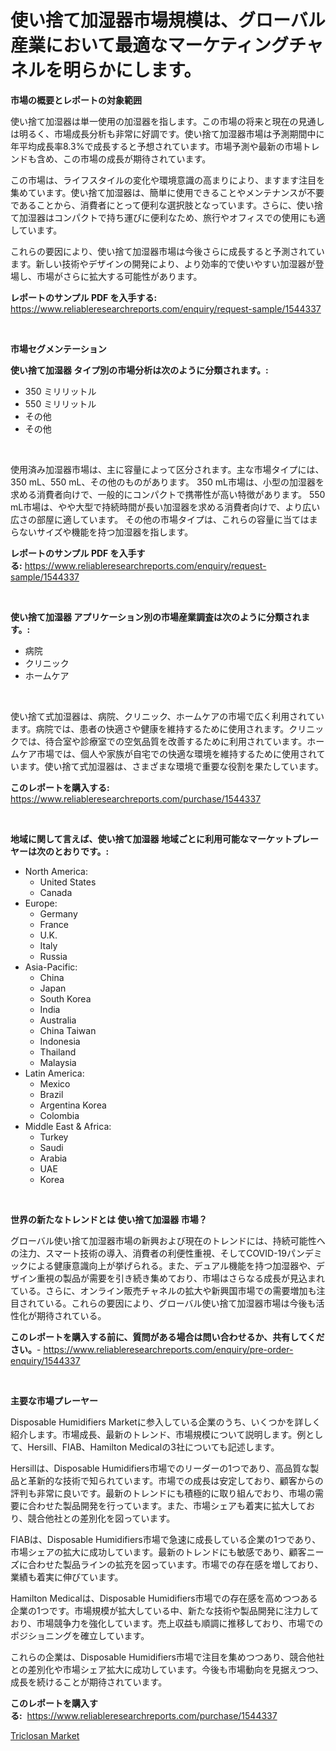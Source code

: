 <p><h1>使い捨て加湿器市場規模は、グローバル産業において最適なマーケティングチャネルを明らかにします。</h1></p><p><strong>市場の概要とレポートの対象範囲</strong></p>
<p><p>使い捨て加湿器は単一使用の加湿器を指します。この市場の将来と現在の見通しは明るく、市場成長分析も非常に好調です。使い捨て加湿器市場は予測期間中に年平均成長率8.3%で成長すると予想されています。市場予測や最新の市場トレンドも含め、この市場の成長が期待されています。</p><p>この市場は、ライフスタイルの変化や環境意識の高まりにより、ますます注目を集めています。使い捨て加湿器は、簡単に使用できることやメンテナンスが不要であることから、消費者にとって便利な選択肢となっています。さらに、使い捨て加湿器はコンパクトで持ち運びに便利なため、旅行やオフィスでの使用にも適しています。</p><p>これらの要因により、使い捨て加湿器市場は今後さらに成長すると予測されています。新しい技術やデザインの開発により、より効率的で使いやすい加湿器が登場し、市場がさらに拡大する可能性があります。</p></p>
<p><strong>レポートのサンプル PDF を入手する:</strong> <a href="https://www.reliableresearchreports.com/enquiry/request-sample/1544337">https://www.reliableresearchreports.com/enquiry/request-sample/1544337</a></p>
<p>&nbsp;</p>
<p><strong>市場セグメンテーション</strong></p>
<p><strong>使い捨て加湿器 タイプ別の市場分析は次のように分類されます。:</strong></p>
<p><ul><li>350 ミリリットル</li><li>550 ミリリットル</li><li>その他</li><li>その他</li></ul></p>
<p>&nbsp;</p>
<p><p>使用済み加湿器市場は、主に容量によって区分されます。主な市場タイプには、350 mL、550 mL、その他のものがあります。 350 mL市場は、小型の加湿器を求める消費者向けで、一般的にコンパクトで携帯性が高い特徴があります。 550 mL市場は、やや大型で持続時間が長い加湿器を求める消費者向けで、より広い広さの部屋に適しています。 その他の市場タイプは、これらの容量に当てはまらないサイズや機能を持つ加湿器を指します。</p></p>
<p><strong>レポートのサンプル PDF を入手する:</strong>&nbsp;<a href="https://www.reliableresearchreports.com/enquiry/request-sample/1544337">https://www.reliableresearchreports.com/enquiry/request-sample/1544337</a></p>
<p>&nbsp;</p>
<p><strong> 使い捨て加湿器 アプリケーション別の市場産業調査は次のように分類されます。:</strong></p>
<p><ul><li>病院</li><li>クリニック</li><li>ホームケア</li></ul></p>
<p>&nbsp;</p>
<p><p>使い捨て式加湿器は、病院、クリニック、ホームケアの市場で広く利用されています。病院では、患者の快適さや健康を維持するために使用されます。クリニックでは、待合室や診療室での空気品質を改善するために利用されています。ホームケア市場では、個人や家族が自宅での快適な環境を維持するために使用されています。使い捨て式加湿器は、さまざまな環境で重要な役割を果たしています。</p></p>
<p><strong>このレポートを購入する:</strong>&nbsp; <a href="https://www.reliableresearchreports.com/purchase/1544337">https://www.reliableresearchreports.com/purchase/1544337</a></p>
<p>&nbsp;</p>
<p><strong>地域に関して言えば、使い捨て加湿器 地域ごとに利用可能なマーケットプレーヤーは次のとおりです。:</strong></p>
<p><ul>
    <li>
        North America:
        <ul>
            <li>United States</li>
            <li>Canada</li>
        </ul>
    </li>
    <li>
        Europe:
        <ul>
            <li>Germany</li>
            <li>France</li>
            <li>U.K.</li>
            <li>Italy</li>
            <li>Russia</li>
        </ul>
    </li>
    <li>
        Asia-Pacific:
        <ul>
            <li>China</li>
            <li>Japan</li>
            <li>South Korea</li>
            <li>India</li>
            <li>Australia</li>
            <li>China Taiwan</li>
            <li>Indonesia</li>
            <li>Thailand</li>
            <li>Malaysia</li>
        </ul>
    </li>
    <li>
        Latin America:
        <ul>
            <li>Mexico</li>
            <li>Brazil</li>
            <li>Argentina Korea</li>
            <li>Colombia</li>
        </ul>
    </li>
    <li>
        Middle East & Africa:
        <ul>
            <li>Turkey</li>
            <li>Saudi</li>
            <li>Arabia</li>
            <li>UAE</li>
            <li>Korea</li>
        </ul>
    </li>
    </ul></p>
<p>&nbsp;</p>
<p><strong>世界の新たなトレンドとは 使い捨て加湿器 市場？</strong></p>
<p><p>グローバル使い捨て加湿器市場の新興および現在のトレンドには、持続可能性への注力、スマート技術の導入、消費者の利便性重視、そしてCOVID-19パンデミックによる健康意識向上が挙げられる。また、デュアル機能を持つ加湿器や、デザイン重視の製品が需要を引き続き集めており、市場はさらなる成長が見込まれている。さらに、オンライン販売チャネルの拡大や新興国市場での需要増加も注目されている。これらの要因により、グローバル使い捨て加湿器市場は今後も活性化が期待されている。</p></p>
<p><strong>このレポートを購入する前に、質問がある場合は問い合わせるか、共有してください。</strong>- <a href="https://www.reliableresearchreports.com/enquiry/pre-order-enquiry/1544337">https://www.reliableresearchreports.com/enquiry/pre-order-enquiry/1544337</a></p>
<p>&nbsp;</p>
<p><strong>主要な市場プレーヤー</strong></p>
<p><p>Disposable Humidifiers Marketに参入している企業のうち、いくつかを詳しく紹介します。市場成長、最新のトレンド、市場規模について説明します。例として、Hersill、FIAB、Hamilton Medicalの3社についても記述します。</p><p>Hersillは、Disposable Humidifiers市場でのリーダーの1つであり、高品質な製品と革新的な技術で知られています。市場での成長は安定しており、顧客からの評判も非常に良いです。最新のトレンドにも積極的に取り組んでおり、市場の需要に合わせた製品開発を行っています。また、市場シェアも着実に拡大しており、競合他社との差別化を図っています。</p><p>FIABは、Disposable Humidifiers市場で急速に成長している企業の1つであり、市場シェアの拡大に成功しています。最新のトレンドにも敏感であり、顧客ニーズに合わせた製品ラインの拡充を図っています。市場での存在感を増しており、業績も着実に伸びています。</p><p>Hamilton Medicalは、Disposable Humidifiers市場での存在感を高めつつある企業の1つです。市場規模が拡大している中、新たな技術や製品開発に注力しており、市場競争力を強化しています。売上収益も順調に推移しており、市場でのポジショニングを確立しています。</p><p>これらの企業は、Disposable Humidifiers市場で注目を集めつつあり、競合他社との差別化や市場シェア拡大に成功しています。今後も市場動向を見据えつつ、成長を続けることが期待されています。</p></p>
<p><strong>このレポートを購入する:</strong>&nbsp;&nbsp;<a href="https://www.reliableresearchreports.com/purchase/1544337">https://www.reliableresearchreports.com/purchase/1544337</a></p>
<p><p><a href="https://cautious-neon-760.notion.site/Triclosan-Market-Research-Report-Provides-thorough-Industry-Overview-which-offers-an-In-Depth-Analy-4006ccdc37b04b54a63205c94c3b94e0">Triclosan Market</a></p></p>
